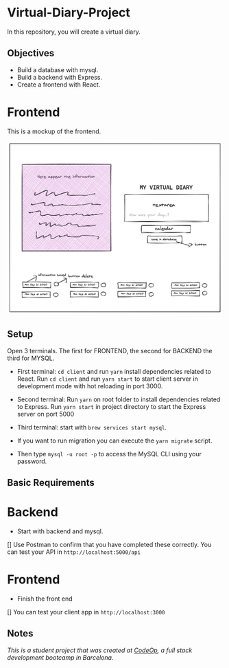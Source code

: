 # Virtual-Diary-Project

In this repository, you will create a virtual diary.

## Objectives

- Build a database with mysql.
- Build a backend with Express.
- Create a frontend with React.

# Frontend

This is a mockup of the frontend.

![virtual diary](myvirtualdiary.png)

## Setup

Open 3 terminals. The first for FRONTEND, the second for BACKEND the third for MYSQL.

- First terminal: `cd client` and run `yarn` install dependencies related to React. Run `cd client` and run `yarn start` to start client server in development mode with hot reloading in port 3000. 

- Second terminal: Run `yarn` on root folder to install dependencies related to Express. Run `yarn start` in project directory to start the Express server on port 5000
  
- Third terminal: start with `brew services start mysql`. 
- If you want to run migration you can execute the `yarn migrate` script.
- Then type `mysql -u root -p` to access the MySQL CLI using your password.

## Basic Requirements

  # Backend

- Start with backend and mysql.
  
[] Use Postman to confirm that you have completed these correctly. You can test your API in `http://localhost:5000/api`


 # Frontend
 
- Finish the front end
  
[] You can test your client app in `http://localhost:3000`


## Notes

_This is a student project that was created at [CodeOp](http://codeop.tech), a full stack development bootcamp in Barcelona._

